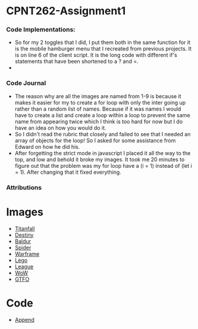 # CPNT262-Assignment1
### Code Implementations:
- So for my 2 toggles that I did, I put them both in the same function for it is the mobile hamburger menu that I recreated from previous projects. It is on line 6 of the client script. It is the long code with different if's statements that have been shortened to a ? and =.
- 
### Code Journal
- The reason why are all the images are named from 1-9 is because it makes it easier for my to create a for loop with only the inter going up rather than a random list of names. Because if it was names I would have to create a list and create a loop within a loop to prevent the same name from appearing twice which I think is too hard for now but I do have an idea on how you would do it.
- So I didn't read the rubric that closely and failed to see that I needed an array of objects for the loop! So I asked for some assistance from Edward on how he did his.
- After forgetting the strict mode in javascript I placed it all the way to the top, and low and behold it broke my images. It took me 20 minutes to figure out that the problem  was my for loop have a (i = 1) instead of (let i = 1). After changing that it fixed everything.

### Attributions 
# Images
- [Titanfall](https://images.app.goo.gl/htg1ZeMyFrsepNhx5)
- [Destiny](https://www.destinypedia.com/The_Final_Shape#/media/File:FinalShapePoster1.jpg)
- [Baldur](https://blog.playstation.com/tachyon/2023/02/f321c065cf3f405b6d0ac06fd5a550d6a95b5a5e-scaled.jpg?resize=1088%2C612&crop_strategy=smart&zoom=1.5)
- [Spider](https://4kwallpapers.com/games/marvels-spider-man-12968.html)
- [Warframe](https://imgur.com/a/gZ4cP79)
- [Lego](https://www.deviantart.com/mr3210/art/LEGO-STAR-WARS-The-Skywalker-Saga-Wallpaper-924588084)
- [League](https://stryda.gg/games/lol-esports)
- [WoW](https://wall.alphacoders.com/big.php?i=1302314)
- [GTFO](https://store.steampowered.com/news/app/493520/view/1699476680686965554)

# Code 
- [Append](https://stackoverflow.com/a/2735894)

